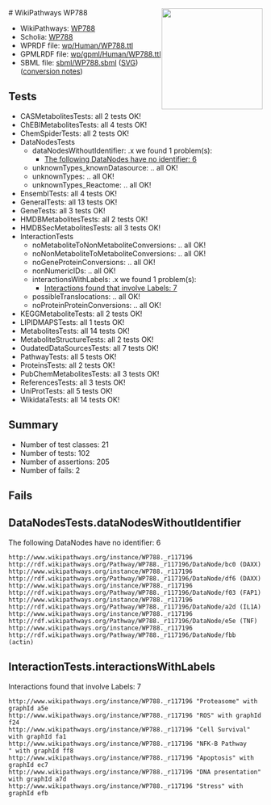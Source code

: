 <img style="float: right; width: 200px" src="../logo.png" />
# WikiPathways WP788

* WikiPathways: [WP788](https://identifiers.org/wikipathways:WP788)
* Scholia: [WP788](https://scholia.toolforge.org/wikipathways/WP788)
* WPRDF file: [wp/Human/WP788.ttl](../wp/Human/WP788.ttl)
* GPMLRDF file: [wp/gpml/Human/WP788.ttl](../wp/gpml/Human/WP788.ttl)
* SBML file: [sbml/WP788.sbml](../sbml/WP788.sbml) ([SVG](../sbml/WP788.svg)) ([conversion notes](../sbml/WP788.txt))

## Tests
* CASMetabolitesTests: all 2 tests OK!
* ChEBIMetabolitesTests: all 4 tests OK!
* ChemSpiderTests: all 2 tests OK!
* DataNodesTests
    * dataNodesWithoutIdentifier: .x we found 1 problem(s):
        * [The following DataNodes have no identifier: 6](#d2d32fa5)
    * unknownTypes_knownDatasource: .. all OK!
    * unknownTypes: .. all OK!
    * unknownTypes_Reactome: .. all OK!
* EnsemblTests: all 4 tests OK!
* GeneralTests: all 13 tests OK!
* GeneTests: all 3 tests OK!
* HMDBMetabolitesTests: all 2 tests OK!
* HMDBSecMetabolitesTests: all 3 tests OK!
* InteractionTests
    * noMetaboliteToNonMetaboliteConversions: .. all OK!
    * noNonMetaboliteToMetaboliteConversions: .. all OK!
    * noGeneProteinConversions: .. all OK!
    * nonNumericIDs: .. all OK!
    * interactionsWithLabels: .x we found 1 problem(s):
        * [Interactions found that involve Labels: 7](#630d267e)
    * possibleTranslocations: .. all OK!
    * noProteinProteinConversions: .. all OK!
* KEGGMetaboliteTests: all 2 tests OK!
* LIPIDMAPSTests: all 1 tests OK!
* MetabolitesTests: all 14 tests OK!
* MetaboliteStructureTests: all 2 tests OK!
* OudatedDataSourcesTests: all 7 tests OK!
* PathwayTests: all 5 tests OK!
* ProteinsTests: all 2 tests OK!
* PubChemMetabolitesTests: all 3 tests OK!
* ReferencesTests: all 3 tests OK!
* UniProtTests: all 5 tests OK!
* WikidataTests: all 14 tests OK!


## Summary

* Number of test classes: 21
* Number of tests: 102
* Number of assertions: 205
* Number of fails: 2

## Fails

<a name="d2d32fa5" />

## DataNodesTests.dataNodesWithoutIdentifier

The following DataNodes have no identifier: 6
```
http://www.wikipathways.org/instance/WP788._r117196 http://rdf.wikipathways.org/Pathway/WP788._r117196/DataNode/bc0 (DAXX)
http://www.wikipathways.org/instance/WP788._r117196 http://rdf.wikipathways.org/Pathway/WP788._r117196/DataNode/df6 (DAXX)
http://www.wikipathways.org/instance/WP788._r117196 http://rdf.wikipathways.org/Pathway/WP788._r117196/DataNode/f03 (FAP1)
http://www.wikipathways.org/instance/WP788._r117196 http://rdf.wikipathways.org/Pathway/WP788._r117196/DataNode/a2d (IL1A)
http://www.wikipathways.org/instance/WP788._r117196 http://rdf.wikipathways.org/Pathway/WP788._r117196/DataNode/e5e (TNF)
http://www.wikipathways.org/instance/WP788._r117196 http://rdf.wikipathways.org/Pathway/WP788._r117196/DataNode/fbb (actin)
```

<a name="630d267e" />

## InteractionTests.interactionsWithLabels

Interactions found that involve Labels: 7
```
http://www.wikipathways.org/instance/WP788._r117196 "Proteasome" with graphId a5e
http://www.wikipathways.org/instance/WP788._r117196 "ROS" with graphId f24
http://www.wikipathways.org/instance/WP788._r117196 "Cell Survival" with graphId fa1
http://www.wikipathways.org/instance/WP788._r117196 "NFK-B Pathway
" with graphId ff8
http://www.wikipathways.org/instance/WP788._r117196 "Apoptosis" with graphId ec7
http://www.wikipathways.org/instance/WP788._r117196 "DNA presentation" with graphId a7d
http://www.wikipathways.org/instance/WP788._r117196 "Stress" with graphId efb
```

